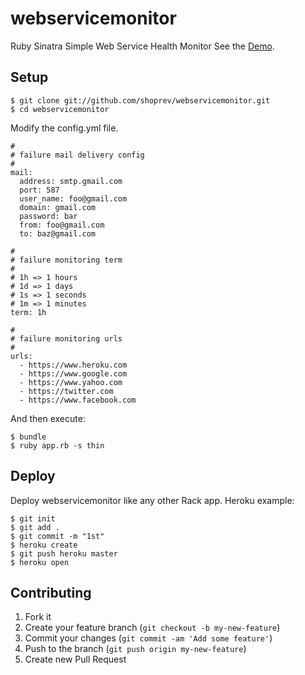 # webservicemonitor

Ruby Sinatra Simple Web Service Health Monitor
See the [Demo](http://webservicemonitor.herokuapp.com/).

## Setup

    $ git clone git://github.com/shoprev/webservicemonitor.git
    $ cd webservicemonitor

Modify the config.yml file.

    #
    # failure mail delivery config
    #
    mail:
      address: smtp.gmail.com
      port: 587
      user_name: foo@gmail.com
      domain: gmail.com
      password: bar
      from: foo@gmail.com
      to: baz@gmail.com

    #
    # failure monitoring term
    #
    # 1h => 1 hours
    # 1d => 1 days
    # 1s => 1 seconds
    # 1m => 1 minutes
    term: 1h

    #
    # failure monitoring urls
    #
    urls:
      - https://www.heroku.com
      - https://www.google.com
      - https://www.yahoo.com
      - https://twitter.com
      - https://www.facebook.com

And then execute:

    $ bundle
    $ ruby app.rb -s thin

## Deploy

Deploy webservicemonitor like any other Rack app. Heroku example:

    $ git init
    $ git add .
    $ git commit -m "1st"
    $ heroku create
    $ git push heroku master
    $ heroku open

## Contributing

1. Fork it
2. Create your feature branch (`git checkout -b my-new-feature`)
3. Commit your changes (`git commit -am 'Add some feature'`)
4. Push to the branch (`git push origin my-new-feature`)
5. Create new Pull Request
